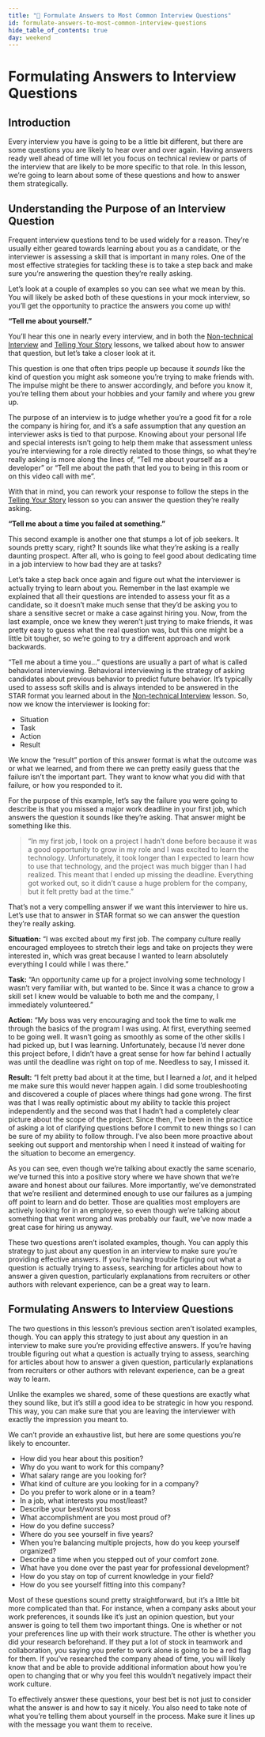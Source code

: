 ```yaml
---
title: "📓 Formulate Answers to Most Common Interview Questions"
id: formulate-answers-to-most-common-interview-questions
hide_table_of_contents: true
day: weekend
---
```


# Formulating Answers to Interview Questions

## Introduction

Every interview you have is going to be a little bit different, but there are some questions you are likely to hear over and over again. Having answers ready well ahead of time will let you focus on technical review or parts of the interview that are likely to be more specific to that role. In this lesson, we’re going to learn about some of these questions and how to answer them strategically. 

## Understanding the Purpose of an Interview Question 

Frequent interview questions tend to be used widely for a reason. They’re usually either geared towards learning about you as a candidate, or the interviewer is assessing a skill that is important in many roles. One of the most effective strategies for tackling these is to take a step back and make sure you’re answering the question they’re really asking. 

Let’s look at a couple of examples so you can see what we mean by this. You will likely be asked both of these questions in your mock interview, so you’ll get the opportunity to practice the answers you come up with!

**“Tell me about yourself.”**

You’ll hear this one in nearly every interview, and in both the [Non-technical Interview](https://full-time.learnhowtoprogram.com/career-services/preparing-for-job-interviews/non-technical-interview) and [Telling Your Story](https://full-time.learnhowtoprogram.com/career-services/applying-for-internships-and-jobs/telling-your-story) lessons, we talked about how to answer that question, but let’s take a closer look at it. 

This question is one that often trips people up because it *sounds* like the kind of question you might ask someone you’re trying to make friends with. The impulse might be there to answer accordingly, and before you know it, you’re telling them about your hobbies and your family and where you grew up. 

The purpose of an interview is to judge whether you’re a good fit for a role the company is hiring for, and it’s a safe assumption that any question an interviewer asks is tied to that purpose. Knowing about your personal life and special interests isn’t going to help them make that assessment unless you’re interviewing for a role directly related to those things, so what they’re really asking is more along the lines of, “Tell me about yourself as a developer” or “Tell me about the path that led you to being in this room or on this video call with me”. 

With that in mind, you can rework your response to follow the steps in the [Telling Your Story](https://full-time.learnhowtoprogram.com/career-services/applying-for-internships-and-jobs/telling-your-story) lesson so you can answer the question they’re really asking. 

**“Tell me about a time you failed at something.”**

This second example is another one that stumps a lot of job seekers. It sounds pretty scary, right? It sounds like what they’re asking is a really daunting prospect. After all, who is going to feel good about dedicating time in a job interview to how bad they are at tasks?

Let’s take a step back once again and figure out what the interviewer is actually trying to learn about you. Remember in the last example we explained that all their questions are intended to assess your fit as a candidate, so it doesn’t make much sense that they’d be asking you to share a sensitive secret or make a case against hiring you. Now, from the last example, once we knew they weren’t just trying to make friends, it was pretty easy to guess what the real question was, but this one might be a little bit tougher, so we’re going to try a different approach and work backwards. 

“Tell me about a time you…” questions are usually a part of what is called behavioral interviewing. Behavioral interviewing is the strategy of asking candidates about previous behavior to predict future behavior. It’s typically used to assess soft skills and is always intended to be answered in the STAR format you learned about in the [Non-technical Interview](https://full-time.learnhowtoprogram.com/career-services/preparing-for-job-interviews/non-technical-interview) lesson. So, now we know the interviewer is looking for: 

* Situation
* Task
* Action
* Result

We know the “result” portion of this answer format is what the outcome was or what we learned, and from there we can pretty easily guess that the failure isn’t the important part. They want to know what you did with that failure, or how you responded to it. 

For the purpose of this example, let’s say the failure you were going to describe is that you missed a major work deadline in your first job, which answers the question it sounds like they’re asking. That answer might be something like this.

>“In my first job, I took on a project I hadn’t done before because it was a good opportunity to grow in my role and I was excited to learn the technology. Unfortunately, it took longer than I expected to learn how to use that technology, and the project was much bigger than I had realized. This meant that I ended up missing the deadline. Everything got worked out, so it didn’t cause a huge problem for the company, but it felt pretty bad at the time.”

That’s not a very compelling answer if we want this interviewer to hire us. Let’s use that to answer in STAR format so we can answer the question they’re really asking. 

**Situation:** “I was excited about my first job. The company culture really encouraged employees to stretch their legs and take on projects they were interested in, which was great because I wanted to learn absolutely everything I could while I was there.”

**Task:** “An opportunity came up for a project involving some technology I wasn’t very familiar with, but wanted to be. Since it was a chance to grow a skill set I knew would be valuable to both me and the company, I immediately volunteered.”

**Action:** “My boss was very encouraging and took the time to walk me through the basics of the program I was using. At first, everything seemed to be going well. It wasn’t going as smoothly as some of the other skills I had picked up, but I was learning. Unfortunately, because I’d never done this project before, I didn’t have a great sense for how far behind I actually was until the deadline was right on top of me. Needless to say, I missed it. 

**Result:** “I felt pretty bad about it at the time, but I learned a *lot*, and it helped me make sure this would never happen again. I did some troubleshooting and discovered a couple of places where things had gone wrong. The first was that I was really optimistic about my ability to tackle this project independently and the second was that I hadn’t had a completely clear picture about the scope of the project. Since then, I’ve been in the practice of asking a lot of clarifying questions before I commit to new things so I can be sure of my ability to follow through. I’ve also been more proactive about seeking out support and mentorship when I need it instead of waiting for the situation to become an emergency. 

As you can see, even though we’re talking about exactly the same scenario, we’ve turned this into a positive story where we have shown that we’re aware and honest about our failures. More importantly, we’ve demonstrated that we’re resilient and determined enough to use our failures as a jumping off point to learn and do better. Those are qualities most employers are actively looking for in an employee, so even though we’re talking about something that went wrong and was probably our fault, we’ve now made a great case for hiring us anyway. 
 
These two questions aren’t isolated examples, though. You can apply this strategy to just about any question in an interview to make sure you’re providing effective answers. If you’re having trouble figuring out what a question is actually trying to assess, searching for articles about how to answer a given question, particularly explanations from recruiters or other authors with relevant experience, can be a great way to learn.

## Formulating Answers to Interview Questions

The two questions in this lesson’s previous section aren’t isolated examples, though. You can apply this strategy to just about any question in an interview to make sure you’re providing effective answers. If you’re having trouble figuring out what a question is actually trying to assess, searching for articles about how to answer a given question, particularly explanations from recruiters or other authors with relevant experience, can be a great way to learn.

Unlike the examples we shared, some of these questions are exactly what they sound like, but it’s still a good idea to be strategic in how you respond. This way, you can make sure that you are leaving the interviewer with exactly the impression you meant to. 

We can’t provide an exhaustive list, but here are some questions you’re likely to encounter.

* How did you hear about this position?
* Why do you want to work for this company?
* What salary range are you looking for?
* What kind of culture are you looking for in a company?
* Do you prefer to work alone or in a team?
* In a job, what interests you most/least? 
* Describe your best/worst boss
* What accomplishment are you most proud of?
* How do you define success?
* Where do you see yourself in five years?
* When you’re balancing multiple projects, how do you keep yourself organized?
* Describe a time when you stepped out of your comfort zone.
* What have you done over the past year for professional development?
* How do you stay on top of current knowledge in your field?
* How do you see yourself fitting into this company?

Most of these questions sound pretty straightforward, but it’s a little bit more complicated than that. For instance, when a company asks about your work preferences, it sounds like it’s just an opinion question, but your answer is going to tell them two important things. One is whether or not your preferences line up with their work structure. The other is whether you did your research beforehand. If they put a lot of stock in teamwork and collaboration, you saying you prefer to work alone is going to be a red flag for them. If you’ve researched the company ahead of time, you will likely know that and be able to provide additional information about how you’re open to changing that or why you feel this wouldn’t negatively impact their work culture. 

To effectively answer these questions, your best bet is not just to consider what the answer is and how to say it nicely. You also need to take note of what you’re telling them about yourself in the process. Make sure it lines up with the message you want them to receive. 


